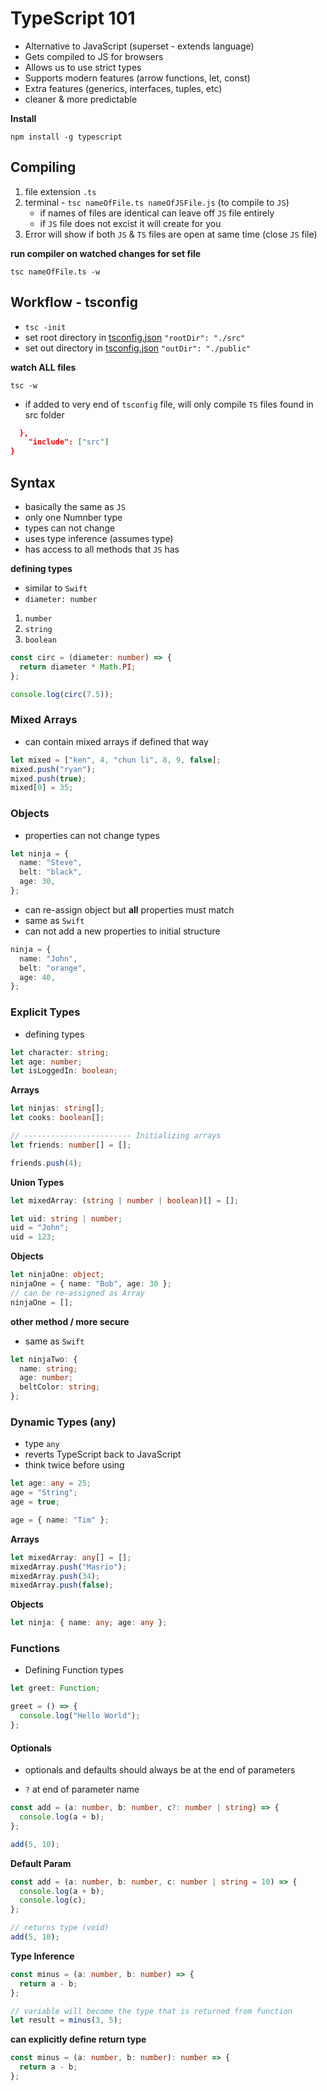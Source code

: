 # TypeScript 101

- Alternative to JavaScript (superset - extends language)
- Gets compiled to JS for browsers
- Allows us to use strict types
- Supports modern features (arrow functions, let, const)
- Extra features (generics, interfaces, tuples, etc)
- cleaner & more predictable

**Install**

`npm install -g typescript`

## Compiling

1. file extension `.ts`
2. terminal - `tsc nameOfFile.ts nameOfJSFile.js` (to compile to `JS`)
   - if names of files are identical can leave off `JS` file entirely
   - if `JS` file does not excist it will create for you
3. Error will show if both `JS` & `TS` files are open at same time (close `JS` file)

**run compiler on watched changes for set file**

`tsc nameOfFile.ts -w`

## Workflow - tsconfig

- `tsc -init`
- set root directory in [tsconfig.json](tsconfig.json) `"rootDir": "./src"`
- set out directory in [tsconfig.json](tsconfig.json) `"outDir": "./public"`

**watch **ALL** files**

`tsc -w`

- if added to very end of `tsconfig` file, will only compile `TS` files found in src folder

```json
  },
    "include": ["src"]
}
```

## Syntax

- basically the same as `JS`
- only one Numnber type
- types can not change
- uses type inference (assumes type)
- has access to all methods that `JS` has

**defining types**

- similar to `Swift`
- `diameter: number`

1.  `number`
2.  `string`
3.  `boolean`

```ts
const circ = (diameter: number) => {
  return diameter * Math.PI;
};

console.log(circ(7.5));
```

### Mixed Arrays

- can contain mixed arrays if defined that way

```ts
let mixed = ["ken", 4, "chun li", 8, 9, false];
mixed.push("ryan");
mixed.push(true);
mixed[0] = 35;
```

### Objects

- properties can not change types

```ts
let ninja = {
  name: "Steve",
  belt: "black",
  age: 30,
};
```

- can re-assign object but **all** properties must match
- same as `Swift`
- can not add a new properties to initial structure

```ts
ninja = {
  name: "John",
  belt: "orange",
  age: 40,
};
```

### Explicit Types

- defining types

```ts
let character: string;
let age: number;
let isLoggedIn: boolean;
```

**Arrays**

```ts
let ninjas: string[];
let cooks: boolean[];

// ------------------------ Initializing arrays
let friends: number[] = [];

friends.push(4);
```

**Union Types**

```ts
let mixedArray: (string | number | boolean)[] = [];
```

```ts
let uid: string | number;
uid = "John";
uid = 123;
```

**Objects**

```ts
let ninjaOne: object;
ninjaOne = { name: "Bob", age: 30 };
// can be re-assigned as Array
ninjaOne = [];
```

**other method / more secure**

- same as `Swift`

```ts
let ninjaTwo: {
  name: string;
  age: number;
  beltColor: string;
};
```

### Dynamic Types (any)

- type `any`
- reverts TypeScript back to JavaScript
- think twice before using

```ts
let age: any = 25;
age = "String";
age = true;

age = { name: "Tim" };
```

**Arrays**

```ts
let mixedArray: any[] = [];
mixedArray.push("Masrio");
mixedArray.push(34);
mixedArray.push(false);
```

**Objects**

```ts
let ninja: { name: any; age: any };
```

### Functions

- Defining Function types

```ts
let greet: Function;

greet = () => {
  console.log("Hello World");
};
```

#### Optionals

- optionals and defaults should always be at the end of parameters

- `?` at end of parameter name

```ts
const add = (a: number, b: number, c?: number | string) => {
  console.log(a + b);
};

add(5, 10);
```

**Default Param**

```ts
const add = (a: number, b: number, c: number | string = 10) => {
  console.log(a + b);
  console.log(c);
};

// returns type (void)
add(5, 10);
```

**Type Inference**

```ts
const minus = (a: number, b: number) => {
  return a - b;
};

// variable will become the type that is returned from function
let result = minus(3, 5);
```

**can explicitly define return type**

```ts
const minus = (a: number, b: number): number => {
  return a - b;
};
```
